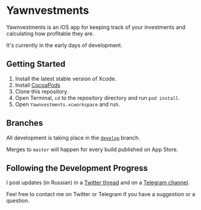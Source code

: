 # Yawnvestments

Yawnvestments is an iOS app for keeping track of your investments and calculating how profitable they are.

It's currently in the early days of development.

## Getting Started

1. Install the latest stable version of Xcode.
1. Install [CocoaPods](https://cocoapods.org)
1. Clone this repository.
1. Open Terminal, `cd` to the repository directory and run `pod install`.
1. Open `Yawnvestments.xcworkspace` and run.

## Branches

All development is taking place in the [`develop`](https://github.com/vadimbelyaev/Yawnvestments/tree/develop) branch.

Merges to `master` will happen for every build published on App Store.

## Following the Development Progress

I post updates (in Russian) in a [Twitter thread](https://twitter.com/vdbv/status/1212862032539791362) and on a [Telegram channel](https://t.me/nightlybuilds).

Feel free to contact me on Twitter or Telegram if you have a suggestion or a question.
